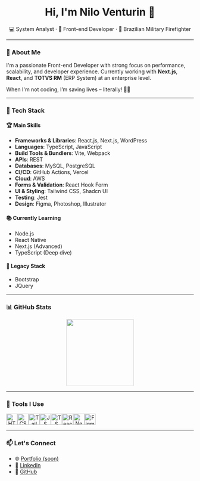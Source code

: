 <h1 align="center">Hi, I'm Nilo Venturin 👋</h1>

<p align="center">
  💻 System Analyst · 🧠 Front-end Developer · 🚒 Brazilian Military Firefighter
</p>

---

### 🚀 About Me

I'm a passionate Front-end Developer with strong focus on performance, scalability, and developer experience. Currently working with **Next.js**, **React**, and **TOTVS RM** (ERP System) at an enterprise level.

When I'm not coding, I’m saving lives – literally! 🧯🔥

---

### 🧰 Tech Stack

#### 🏆 Main Skills

- **Frameworks & Libraries**: React.js, Next.js, WordPress  
- **Languages**: TypeScript, JavaScript  
- **Build Tools & Bundlers**: Vite, Webpack  
- **APIs**: REST  
- **Databases**: MySQL, PostgreSQL  
- **CI/CD**: GitHub Actions, Vercel  
- **Cloud**: AWS  
- **Forms & Validation**: React Hook Form  
- **UI & Styling**: Tailwind CSS, Shadcn UI  
- **Testing**: Jest  
- **Design**: Figma, Photoshop, Illustrator  

#### 📚 Currently Learning

- Node.js  
- React Native  
- Next.js (Advanced)  
- TypeScript (Deep dive)

#### 👴 Legacy Stack

- Bootstrap  
- JQuery  

---

### 📊 GitHub Stats

<div align="center">
  <a href="https://github.com/dev-nilo">
    <img height="180em" src="https://github-readme-stats.vercel.app/api/top-langs/?username=dev-nilo&layout=compact&langs_count=10&theme=tokyonight" />
  </a>
</div>

---

### 🧩 Tools I Use

<div style="display: flex" align="center">
  <img alt="HTML" height="30" src="https://cdn.jsdelivr.net/gh/devicons/devicon/icons/html5/html5-original.svg" />
  <img alt="CSS" height="30" src="https://cdn.jsdelivr.net/gh/devicons/devicon/icons/css3/css3-original.svg" />
  <img alt="Tailwind" height="30" src="https://cdn.jsdelivr.net/gh/devicons/devicon@latest/icons/tailwindcss/tailwindcss-original.svg" />
  <img alt="JS" height="30" src="https://cdn.jsdelivr.net/gh/devicons/devicon/icons/javascript/javascript-plain.svg" />
  <img alt="TS" height="30" src="https://cdn.jsdelivr.net/gh/devicons/devicon/icons/typescript/typescript-plain.svg" />
  <img alt="React" height="30" src="https://cdn.jsdelivr.net/gh/devicons/devicon/icons/react/react-original.svg" />
  <img alt="Next.js" height="30" src="https://cdn.jsdelivr.net/gh/devicons/devicon@latest/icons/nextjs/nextjs-original.svg" />
  <img alt="Figma" height="30" src="https://cdn.jsdelivr.net/gh/devicons/devicon/icons/figma/figma-original.svg" />
</div>

---

### 📫 Let's Connect

- 🌐 [Portfolio (soon)]()  
- 💼 [LinkedIn](https://www.linkedin.com/in/dev-nilo)  
- 🧠 [GitHub](https://github.com/dev-nilo)  
